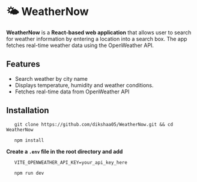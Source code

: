 # 🌤 WeatherNow

**WeatherNow** is a **React-based web application** that allows user to search for weather information by entering a location into a search box. The app fetches real-time weather data using the OpenWeather API.

## Features
- Search weather by city name
- Displays temperature, humidity and weather conditions.
- Fetches real-time data from OpenWeather API

## Installation
```
   git clone https://github.com/dikshaa05/WeatherNow.git && cd WeatherNow
```
```
   npm install
```

   **Create a `.env` file in the root directory and add**
   
```
   VITE_OPENWEATHER_API_KEY=your_api_key_here
```
```
   npm run dev
```
